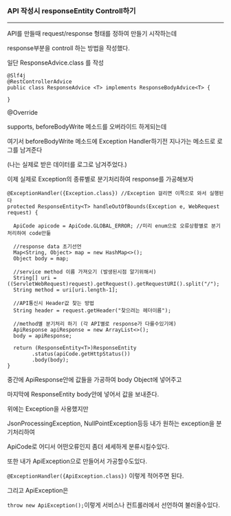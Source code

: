 ### API 작성시  responseEntity Controll하기 

---

API를 만들때 request/response 형태를 정하여 만들기 시작하는데 

response부분을 controll 하는 방법을 작성했다. 



일단 ResponseAdvice.class 를 작성

```
@Slf4j
@RestControllerAdvice
public class ResponseAdvice <T> implements ResponseBodyAdvice<T> {
	
}

```

@Override 

supports, beforeBodyWrite 메소드를 오버라이드 하게되는데 

여기서 beforeBodyWrite 메소드에 Exception Handler하기전 지나가는 메소드로 로그를 남겨준다 

(나는 실제로 받은 데이터를 로그로 남겨주었다.)



이제 실제로 Exception의 종류별로 분기처리하여 response를 가공해보자  

```
@ExceptionHandler({Exception.class}) //Exception 걸리면 이쪽으로 와서 실행된다
protected ResponseEntity<T> handleOutOfBounds(Exception e, WebRequest request) {
  
  ApiCode apicode = ApiCode.GLOBAL_ERROR; //미리 enum으로 오류상황별로 분기처리하여 code만듦
  
  //response data 초기선언
  Map<String, Object> map = new HashMap<>();
  Object body = map;
  
  //service method 이름 가져오기 (발생된시점 알기위해서)
  String[] uri = ((ServletWebRequest)request).getRequest().getRequestURI().split("/");
  String method = uri[uri.length-1];
  
  //API통신시 Header값 찾는 방법 
  String header = request.getHeader("찾으려는 헤더이름");
  
  //method별 분기처리 하기 (각 API별로 response가 다를수있기에)
  ApiResponse apiResponse = new ArrayList<>();
  body = apiResponse;
  
  return (ResponseEntity<T>)ResponseEntity
  		.status(apiCode.getHttpStatus())
  		.body(body);
}
```

중간에 ApiResponse안에 값들을 가공하여 body Object에 넣어주고 

마지막에 ResponseEntity body안에 넣어서 값을 보내준다. 



위에는 Exception을 사용했지만 

JsonProcessingException, NullPointException등등 내가 원하는 exception을 분기처리하여 

ApiCode로 어디서 어떤오류인지 좀더 세세하게 분류시킬수있다. 

또한 내가 ApiException으로 만들어서 가공할수도있다. 

`@ExceptionHandler({ApiException.class})` 이렇게 적어주면 된다. 



그리고 ApiException은  

`throw new ApiException();`이렇게 서비스나 컨트롤러에서 선언하여 불러올수있다. 